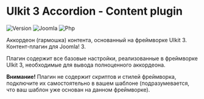 # UIkit 3 Accordion - Content plugin

![Version](https://img.shields.io/badge/VERSION-1.0.0-0366d6.svg?style=for-the-badge)
![Joomla](https://img.shields.io/badge/joomla-3.7+-1A3867.svg?style=for-the-badge)
![Php](https://img.shields.io/badge/php-5.6+-8892BF.svg?style=for-the-badge)

Аккордеон (гармошка) контента, основанный на фреймворке UIkit 3. Контент-плагин для Joomla! 3.

Плагин содержит все базовые настройки, реализованные в фреймворке UIkit 3, необходимые для вывода полноценного аккордеона.

**Внимание!** Плагин не содержит скриптов и стилей фреймворка, подключите их самостоятельно в вашем шаблоне (подразумевается, что ваш шаблон уже основан на данном фреймворке).